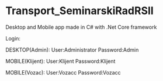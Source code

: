 # Transport_SeminarskiRadRSII
Desktop and Mobile app made in C# with .Net Core framework


Login:

DESKTOP(Admin):
User:Administrator
Password:Admin

MOBILE(Klijent):
User:Klijent
Password:Klijent

MOBILE(Vozac):
User:Vozacc
Password:Vozacc
